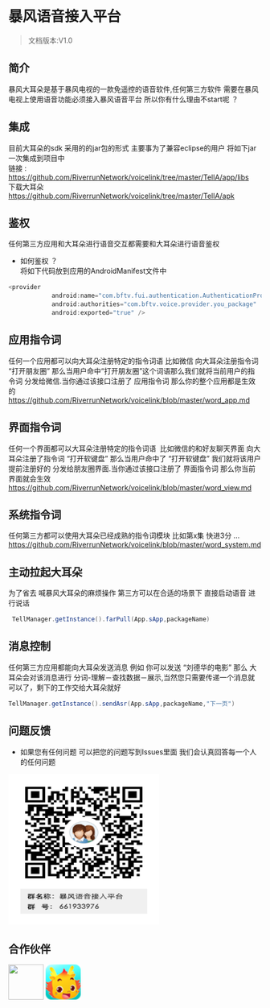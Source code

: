 # 暴风语音接入平台

> 文档版本:V1.0

## 简介

暴风大耳朵是基于暴风电视的一款免遥控的语音软件,任何第三方软件 需要在暴风电视上使用语音功能必须接入暴风语音平台 所以你有什么理由不start呢 ？<br>


## 集成

目前大耳朵的sdk 采用的的jar包的形式 主要事为了兼容eclipse的用户 将如下jar一次集成到项目中<br>
链接 : https://github.com/RiverrunNetwork/voicelink/tree/master/TellA/app/libs<br>
下载大耳朵<br>
https://github.com/RiverrunNetwork/voicelink/tree/master/TellA/apk<br>

## 鉴权

任何第三方应用和大耳朵进行语音交互都需要和大耳朵进行语音鉴权<br>

- 如何鉴权 ？<br>
将如下代码放到应用的AndroidManifest文件中<br>

```java
<provider
            android:name="com.bftv.fui.authentication.AuthenticationProvider"
            android:authorities="com.bftv.voice.provider.you_package"
            android:exported="true" />
```
## 应用指令词
任何一个应用都可以向大耳朵注册特定的指令词语 比如微信 向大耳朵注册指令词 “打开朋友圈” 那么当用户命中“打开朋友圈”这个词语那么我们就将当前用户的指令词 分发给微信.当你通过该接口注册了 应用指令词 那么你的整个应用都是生效的<br>
https://github.com/RiverrunNetwork/voicelink/blob/master/word_app.md<br>
## 界面指令词
任何一个界面都可以大耳朵注册特定的指令词语  比如微信的和好友聊天界面 向大耳朵注册了指令词 “打开软键盘” 那么当用户命中了 “打开软键盘” 我们就将该用户提前注册好的 分发给朋友圈界面.当你通过该接口注册了 界面指令词 那么你当前界面就会生效<br>
https://github.com/RiverrunNetwork/voicelink/blob/master/word_view.md<br>
## 系统指令词
任何第三方都可以使用大耳朵已经成熟的指令词模块 比如第x集 快进3分 ...<br>
https://github.com/RiverrunNetwork/voicelink/blob/master/word_system.md <br>
## 主动拉起大耳朵
为了省去 喊暴风大耳朵的麻烦操作 第三方可以在合适的场景下 直接启动语音 进行说话<br>
```java
 TellManager.getInstance().farPull(App.sApp,packageName)
```
## 消息控制
任何第三方应用都能向大耳朵发送消息 例如 你可以发送 “刘德华的电影” 那么 大耳朵会对该消息进行 分词-理解－查找数据－展示,当然您只需要传递一个消息就可以了，剩下的工作交给大耳朵就好
```java
TellManager.getInstance().sendAsr(App.sApp,packageName,"下一页")
```
## 问题反馈
- 如果您有任何问题 可以把您的问题写到Issues里面 我们会认真回答每一个人的任何问题<br>
<img src="https://github.com/RiverrunNetwork/voicelink/blob/master/TellA/img/%E6%9A%B4%E9%A3%8E%E8%AF%AD%E9%9F%B3%E6%8E%A5%E5%85%A5%E5%B9%B3%E5%8F%B0%E7%BE%A4%E4%BA%8C%E7%BB%B4%E7%A0%81.png" width="300" height="300" /> 

## 合作伙伴
<img src="http://live-fengmi.b0.upaiyun.com/imgconfig/ai/taobao.png" width="70" height="70" /> <img src="https://github.com/RiverrunNetwork/voicelink/blob/master/TellA/img/xiaobanlong.png" width="70" height="70" /> 


 

